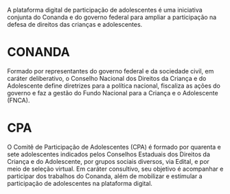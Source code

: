 A plataforma digital de participação de adolescentes é uma iniciativa conjunta do Conanda e do governo federal para ampliar a participação na defesa de direitos das crianças e adolescentes.

# CONANDA

Formado por representantes do governo federal e da sociedade civil, em caráter deliberativo, o Conselho Nacional dos Direitos da Criança e do Adolescente  define diretrizes para a política nacional, fiscaliza as ações do governo e faz a gestão do Fundo Nacional para a Criança e o Adolescente (FNCA).

# CPA

O Comitê de Participação de Adolescentes (CPA) é formado por quarenta e sete adolescentes indicados pelos Conselhos Estaduais dos Direitos da Criança e do Adolescente, por grupos sociais diversos, via Edital, e por meio de seleção virtual. Em caráter consultivo, seu objetivo é acompanhar e participar dos trabalhos do Conanda, além de mobilizar e estimular a participação de adolescentes na plataforma digital.
